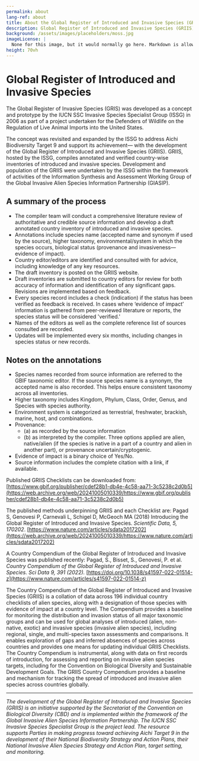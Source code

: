 ```yaml
---
permalink: about
lang-ref: about
title: About the Global Register of Introduced and Invasive Species (GRIIS)
description: Global Register of Introduced and Invasive Species (GRIIS)
background: /assets/images/placeholders/moss.jpg
imageLicense: |
  None for this image, but it would normally go here. Markdown is allowed.
height: 70vh
---
```


# Global Register of Introduced and Invasive Species

The Global Register of Invasive Species (GRIS) was developed as a concept and prototype by the IUCN SSC Invasive Species Specialist Group (ISSG) in 2006 as part of a project undertaken for the Defenders of Wildlife on the Regulation of Live Animal Imports into the United States.

The concept was revisited and expanded by the ISSG to address Aichi Biodiversity Target 9 and support its achievement— with the development of the Global Register of Introduced and Invasive Species (GRIIS). GRIIS, hosted by the ISSG, compiles annotated and verified country-wise inventories of introduced and invasive species. Development and population of the GRIIS were undertaken by the ISSG within the framework of activities of the Information Synthesis and Assessment Working Group of the Global Invasive Alien Species Information Partnership (GIASIP).

## A summary of the process

- The compiler team will conduct a comprehensive literature review of authoritative and credible source information and develop a draft annotated country inventory of introduced and invasive species.
- Annotations include species name (accepted name and synonym if used by the source), higher taxonomy, environmental/system in which the species occurs, biological status (provenance and invasiveness—evidence of impact).
- Country editor/editors are identified and consulted with for advice, including knowledge of any key resources.
- The draft inventory is posted on the GRIIS website.
- Draft inventories are submitted to country editors for review for both accuracy of information and identification of any significant gaps. Revisions are implemented based on feedback.
- Every species record includes a check (indication) if the status has been verified as feedback is received. In cases where ‘evidence of impact’ information is gathered from peer-reviewed literature or reports, the species status will be considered 'verified.'
- Names of the editors as well as the complete reference list of sources consulted are recorded.
- Updates will be implemented every six months, including changes in species status or new records.

## Notes on the annotations

- Species names recorded from source information are referred to the GBIF taxonomic editor. If the source species name is a synonym, the accepted name is also recorded. This helps ensure consistent taxonomy across all inventories.
- Higher taxonomy includes Kingdom, Phylum, Class, Order, Genus, and Species with species authority.
- Environment system is categorized as terrestrial, freshwater, brackish, marine, host, and combinations.
- Provenance:
  - (a) as recorded by the source information
  - (b) as interpreted by the compiler. Three options applied are alien, native/alien (if the species is native in a part of a country and alien in another part), or provenance uncertain/cryptogenic.
- Evidence of impact is a binary choice of Yes/No.
- Source information includes the complete citation with a link, if available.

Published GRIIS Checklists can be downloaded from: [https://www.gbif.org/publisher/cdef28b1-db4e-4c58-aa71-3c5238c2d0b5](https://web.archive.org/web/20241005010339/https://www.gbif.org/publisher/cdef28b1-db4e-4c58-aa71-3c5238c2d0b5)

The published methods underpinning GRIIS and each Checklist are:
Pagad S, Genovesi P, Carnevali L, Schigel D, McGeoch MA (2018) Introducing the Global Register of Introduced and Invasive Species. *Scientific Data, 5, 170202*.
[https://www.nature.com/articles/sdata2017202](https://web.archive.org/web/20241005010339/https://www.nature.com/articles/sdata2017202)

A Country Compendium of the Global Register of Introduced and Invasive Species was published recently:
Pagad, S., Bisset, S., Genovesi, P. et al. *Country Compendium of the Global Register of Introduced and Invasive Species. Sci Data 9, 391 (2022).* [https://doi.org/10.1038/s41597-022-01514-z](https://www.nature.com/articles/s41597-022-01514-z)

The Country Compendium of the Global Register of Introduced and Invasive Species (GRIIS) is a collation of data across 196 individual country checklists of alien species, along with a designation of those species with evidence of impact at a country level. The Compendium provides a baseline for monitoring the distribution and invasion status of all major taxonomic groups and can be used for global analyses of introduced (alien, non-native, exotic) and invasive species (invasive alien species), including regional, single, and multi-species taxon assessments and comparisons. It enables exploration of gaps and inferred absences of species across countries and provides one means for updating individual GRIIS Checklists. The Country Compendium is instrumental, along with data on first records of introduction, for assessing and reporting on invasive alien species targets, including for the Convention on Biological Diversity and Sustainable Development Goals. The GRIIS Country Compendium provides a baseline and mechanism for tracking the spread of introduced and invasive alien species across countries globally.

---

*The development of the Global Register of Introduced and Invasive Species (GRIIS) is an initiative supported by the Secretariat of the Convention on Biological Diversity (CBD) and is implemented within the framework of the Global Invasive Alien Species Information Partnership. The IUCN SSC Invasive Species Specialist Group is the project lead. The resource supports Parties in making progress toward achieving Aichi Target 9 in the development of their National Biodiversity Strategy and Action Plans, their National Invasive Alien Species Strategy and Action Plan, target setting, and monitoring.*